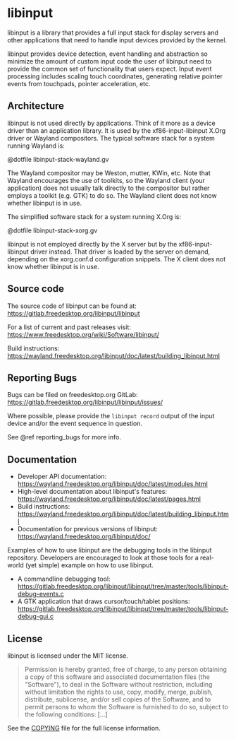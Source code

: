 libinput
========

libinput is a library that provides a full input stack for display servers
and other applications that need to handle input devices provided by the
kernel.

libinput provides device detection, event handling and abstraction so
minimize the amount of custom input code the user of libinput need to
provide the common set of functionality that users expect. Input event
processing includes scaling touch coordinates, generating
relative pointer events from touchpads, pointer acceleration, etc.

Architecture
------------

libinput is not used directly by applications. Think of it more as a device
driver than an application library. It is used by the xf86-input-libinput
X.Org driver or Wayland compositors. The typical software stack for a system
running Wayland is:

@dotfile libinput-stack-wayland.gv

The Wayland compositor may be Weston, mutter, KWin, etc. Note that
Wayland encourages the use of toolkits, so the Wayland client (your
application) does not usually talk directly to the compositor but rather
employs a toolkit (e.g. GTK) to do so. The Wayland client does not know
whether libinput is in use.

The simplified software stack for a system running X.Org is:

@dotfile libinput-stack-xorg.gv

libinput is not employed directly by the X server but by the
xf86-input-libinput driver instead. That driver is loaded by the server
on demand, depending on the xorg.conf.d configuration snippets. The X client
does not know whether libinput is in use.

Source code
-----------

The source code of libinput can be found at:
https://gitlab.freedesktop.org/libinput/libinput

For a list of current and past releases visit:
https://www.freedesktop.org/wiki/Software/libinput/

Build instructions:
https://wayland.freedesktop.org/libinput/doc/latest/building_libinput.html

Reporting Bugs
--------------

Bugs can be filed on freedesktop.org GitLab:
https://gitlab.freedesktop.org/libinput/libinput/issues/

Where possible, please provide the `libinput record` output
of the input device and/or the event sequence in question.

See @ref reporting_bugs for more info.

Documentation
-------------

- Developer API documentation: https://wayland.freedesktop.org/libinput/doc/latest/modules.html
- High-level documentation about libinput's features:
https://wayland.freedesktop.org/libinput/doc/latest/pages.html
- Build instructions:
https://wayland.freedesktop.org/libinput/doc/latest/building_libinput.html
- Documentation for previous versions of libinput: https://wayland.freedesktop.org/libinput/doc/

Examples of how to use libinput are the debugging tools in the libinput
repository. Developers are encouraged to look at those tools for a
real-world (yet simple) example on how to use libinput.

- A commandline debugging tool: https://gitlab.freedesktop.org/libinput/libinput/tree/master/tools/libinput-debug-events.c
- A GTK application that draws cursor/touch/tablet positions: https://gitlab.freedesktop.org/libinput/libinput/tree/master/tools/libinput-debug-gui.c

License
-------

libinput is licensed under the MIT license.

> Permission is hereby granted, free of charge, to any person obtaining a
> copy of this software and associated documentation files (the "Software"),
> to deal in the Software without restriction, including without limitation
> the rights to use, copy, modify, merge, publish, distribute, sublicense,
> and/or sell copies of the Software, and to permit persons to whom the
> Software is furnished to do so, subject to the following conditions: [...]

See the [COPYING](https://gitlab.freedesktop.org/libinput/libinput/tree/master/COPYING)
file for the full license information.
